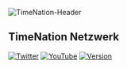 ![TimeNation-Header](https://i.ibb.co/ctgbF4w/Time-Nation-Header-NEW.png)

## TimeNation Netzwerk

[![Twitter](https://img.shields.io/twitter/follow/timenationnet?color=%231DA1F2&logo=twitter&style=for-the-badge)](https://twitter.com/@TimeNationNET)
[![YouTube](https://img.shields.io/youtube/channel/subscribers/UC5IC_t6OsrULJfVVxQcV0Tg?color=%20%23c4302b&label=TimeNation%20Netzwerk&logo=youtube&style=for-the-badge)](https://www.youtube.com/channel/UC5IC_t6OsrULJfVVxQcV0Tg)
[![Version](https://img.shields.io/badge/TimeNation%20Version-v2.0-BETA-informational?style=for-the-badge&logo=appveyor)](https://timenation.net)
